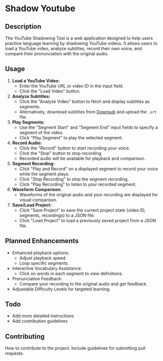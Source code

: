 # Shadow Youtube

## Description

The YouTube Shadowing Tool is a web application designed to help users practice language learning by shadowing YouTube videos. It allows users to load a YouTube video, analyze subtitles, record their own voice, and compare their pronunciation with the original audio.

## Usage

1.  **Load a YouTube Video:**
    *   Enter the YouTube URL or video ID in the input field.
    *   Click the "Load Video" button.
2.  **Analyze Subtitles:**
    *   Click the "Analyze Video" button to fetch and display subtitles as segments.
    *   Alternatively, download subtitles from [Downsub](https://downsub.com/) and upload the `.srt` file.
3.  **Play Segments:**
    *   Use the "Segment Start" and "Segment End" input fields to specify a segment of the video.
    *   Click "Play Segment" to play the selected segment.
4.  **Record Audio:**
    *   Click the "Record" button to start recording your voice.
    *   Click the "Stop" button to stop recording.
    *   Recorded audio will be available for playback and comparison.
5.  **Segment Recording:**
    *   Click "Play and Record" on a displayed segment to record your voice while the segment plays.
    *   Click "Stop Recording" to stop the segment recording.
    *   Click "Play Recording" to listen to your recorded segment.
6.  **Waveform Comparison:**
    *   Waveforms of the original audio and your recording are displayed for visual comparison.
7.  **Save/Load Project:**
    *   Click "Save Project" to save the current project state (video ID, segments, recordings) to a JSON file.
    *   Click "Load Project" to load a previously saved project from a JSON file.

## Planned Enhancements

*   Enhanced playback options:
    *   Adjust playback speed.
    *   Loop specific segments.
*   Interactive Vocabulary Assistance:
    *   Click on words in each segment to view definitions.
*   Pronunciation Feedback:
    *   Compare your recording to the original audio and get feedback.
*   Adjustable Difficulty Levels for targeted learning.

## Todo

*   Add more detailed instructions
*   Add contribution guidelines

## Contributing

How to contribute to the project. Include guidelines for submitting pull requests.